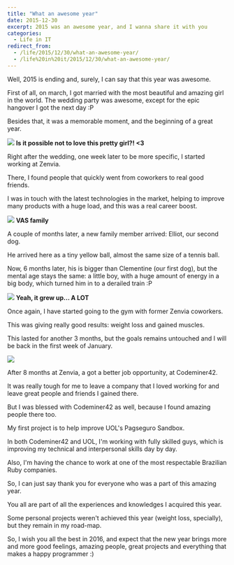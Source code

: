 ```yaml
---
title: "What an awesome year"
date: 2015-12-30
excerpt: 2015 was an awesome year, and I wanna share it with you
categories:
  - Life in IT
redirect_from:
  - /life/2015/12/30/what-an-awesome-year/
  - /life%20in%20it/2015/12/30/what-an-awesome-year/
---
```

Well, 2015 is ending and, surely, I can say that this year was awesome.

First of all, on march, I got married with the most beautiful and amazing girl in the world. The wedding party was awesome, except for the epic hangover I got the next day :P

Besides that, it was a memorable moment, and the beginning of a great year.

![][jojo-photo]
**Is it possible not to love this pretty girl?! <3**

Right after the wedding, one week later to be more specific, I started working at Zenvia.

There, I found people that quickly went from coworkers to real good friends.

I was in touch with the latest technologies in the market, helping to improve many products with a huge load, and this was a real career boost.

![][vas-zenvia-photo]
**VAS family**

A couple of months later, a new family member arrived: Elliot, our second dog.

He arrived here as a tiny yellow ball, almost the same size of a tennis ball.

Now, 6 months later, his is bigger than Clementine (our first dog), but the mental age stays the same: a little boy, with a huge amount of energy in a big body, which turned him in to a derailed train :P

![][elliot-photo]
**Yeah, it grew up... A LOT**

Once again, I have started going to the gym with former Zenvia coworkers.

This was giving really good results: weight loss and gained muscles.

This lasted for another 3 months, but the goals remains untouched and I will be back in the first week of January.

![][i-will-be-back]

After 8 months at Zenvia, a got a better job opportunity, at Codeminer42.

It was really tough for me to leave a company that I loved working for and leave great people and friends I gained there.

But I was blessed with Codeminer42 as well, because I found amazing people there too.

My first project is to help improve UOL's Pagseguro Sandbox.

In both Codeminer42 and UOL, I'm working with fully skilled guys, which is improving my technical and interpersonal skills day by day.

Also, I'm having the chance to work at one of the most respectable Brazilian Ruby companies.

So, I can just say thank you for everyone who was a part of this amazing year.

You all are part of all the experiences and knowledges I acquired this year.

Some personal projects weren't achieved this year (weight loss, specially), but they remain in my road-map.

So, I wish you all the best in 2016, and expect that the new year brings more and more good feelings, amazing people, great projects and everything that makes a happy programmer :)

[jojo-photo]: {{site.url}}/assets/images/posts_images/jojo.jpg
[vas-zenvia-photo]: {{site.url}}/assets/images/posts_images/vas-zenvia.jpg
[elliot-photo]: {{site.url}}/assets/images/posts_images/elliot.jpg
[i-will-be-back]: {{site.url}}/assets/images/posts_images/i-will-be-back.jpg
